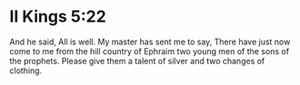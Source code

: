 # II Kings 5:22

And he said, All is well. My master has sent me to say, There have just now come to me from the hill country of Ephraim two young men of the sons of the prophets. Please give them a talent of silver and two changes of clothing.
